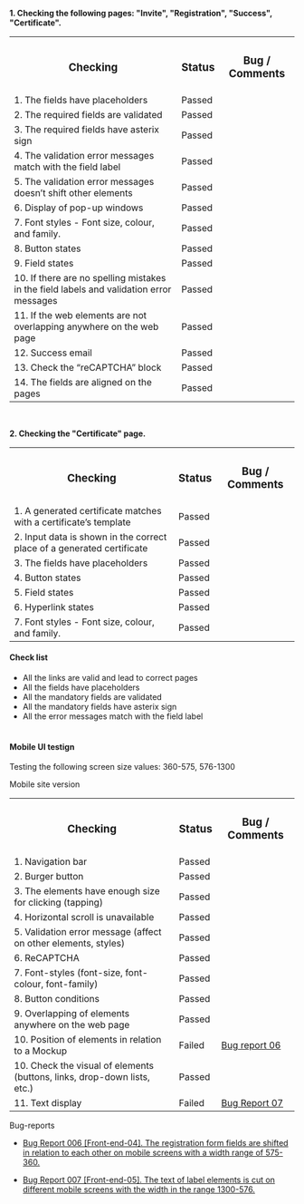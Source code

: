 
<b>1. Checking the following pages: "Invite", "Registration", "Success", "Certificate".</b>

<table>

  <tr>
    <th colspan="2"><h3>Checking</h3></th>
    <th><h3>Status</h3></th>
    <th><h3>Bug / Comments</h3></th>
  </tr>

  <tr>
    <td colspan="2">1. The fields have placeholders</td>
    <td>Passed</td>
    <td></td>
  </tr>
  <tr>
    <td colspan="2">2. The required fields are validated</td>
    <td>Passed</td>
    <td></td>
  </tr>
  <tr>
    <td colspan="2">3. The required fields have asterix sign</td>
    <td>Passed</td>
    <td></td>
  </tr>
  <tr>
    <td colspan="2">4. The validation error messages match with the field label</td>
    <td>Passed</td>
    <td></td>
  </tr>
  <tr>
    <td colspan="2">5. The validation error messages doesn’t shift other elements</td>
    <td>Passed</td>
    <td></td>
  </tr>
  <tr>
    <td colspan="2">6. Display of pop-up windows</td>
    <td>Passed</td>
    <td></td>
  </tr>
  <tr>
    <td colspan="2">7. Font styles - Font size, colour, and family.</td>
    <td>Passed</td>
    <td></td>
  </tr>
  <tr>
    <td colspan="2">8. Button states</td>
    <td>Passed</td>
    <td></td>
  </tr>
  <tr>
    <td colspan="2">9. Field states</td>
    <td>Passed</td>
    <td></td>
  </tr>
  <tr>
    <td colspan="2">10. If there are no spelling mistakes in the field labels and validation error messages</td>
    <td>Passed</td>
    <td></td>
  </tr>
  <tr>
    <td colspan="2">11. If the web elements are not overlapping anywhere on the web page</td>
    <td>Passed</td>
    <td></td>
  </tr>
  <tr>
    <td colspan="2">12. Success email</td>
    <td>Passed</td>
    <td></td>
  </tr>
  <tr>
    <td colspan="2">13. Check the “reCAPTCHA” block</td>
    <td>Passed</td>
    <td></td>
  </tr>
  <tr>
    <td colspan="2">14. The fields are aligned on the pages</td>
    <td>Passed</td>
    <td></td>
  </tr>

</table>



<br>

<b>2. Checking the "Certificate" page.</b>

<table>

  <tr>
    <th colspan="2"><h3>Checking</h3></th>
    <th><h3>Status</h3></th>
    <th><h3>Bug / Comments</h3></th>
  </tr>
  <tr>
    <td colspan="2">1. A generated certificate matches with a certificate’s template</td>
    <td>Passed</td>
    <td></td>
  </tr>
  <tr>
    <td colspan="2">2. Input data is shown in the correct place of a generated certificate</td>
    <td>Passed</td>
    <td></td>
  </tr>
 <tr>
    <td colspan="2">3. The fields have placeholders</td>
    <td>Passed</td>
    <td></td>
  </tr>
  <tr>
    <td colspan="2">4. Button states</td>
    <td>Passed</td>
    <td></td>
  </tr>
  <tr>
    <td colspan="2">5. Field states</td>
    <td>Passed</td>
    <td></td>
  </tr>
  <tr>
    <td colspan="2">6. Hyperlink states</td>
    <td>Passed</td>
    <td></td>
  </tr>
  <tr>
    <td colspan="2">7. Font styles - Font size, colour, and family.</td>
    <td>Passed</td>
    <td></td>
  </tr>
  
</table>



<h4>Check list</h4>

- All the links are valid and lead to correct pages<br>
- All the fields have placeholders<br>
- All the mandatory fields are validated<br>
- All the mandatory fields have asterix sign<br>
- All the error messages match with the field label<br><br>


<h4>Mobile UI testign</h4>
Testing the following screen size values: 360-575, 576-1300

Mobile site version<br>

<table>
  <tr>
    <th colspan="2"><h3>Checking</h3></th>
    <th><h3>Status</h3></th>
    <th><h3>Bug / Comments</h3></th>
  </tr>

  <tr>
    <td colspan="2">1. Navigation bar</td>
    <td>Passed</td>
    <td></td>
  </tr>
  <tr>
    <td colspan="2">2. Burger button</td>
    <td>Passed</td>
    <td></td>
  </tr>
  <tr>
    <td colspan="2">3. The elements have enough size for clicking (tapping)</td>
    <td>Passed</td>
    <td></td>
  </tr>
  <tr>
    <td colspan="2">4. Horizontal scroll is unavailable</td>
    <td>Passed</td>
    <td></td>
  </tr>
  <tr>
    <td colspan="2">5. Validation error message (affect on other elements, styles)</td>
    <td>Passed</td>
    <td></td>
  </tr>
  <tr>
    <td colspan="2">6. ReCAPTCHA</td>
    <td>Passed</td>
    <td></td>
  </tr>
  <tr>
    <td colspan="2">7. Font-styles (font-size, font-colour, font-family)</td>
    <td>Passed</td>
    <td></td>
  </tr>
  <tr>
    <td colspan="2">8. Button conditions</td>
    <td>Passed</td>
    <td></td>
  </tr>
  <tr>
    <td colspan="2">9. Overlapping of elements anywhere on the web page</td>
    <td>Passed</td>
    <td></td>
  </tr>
  <tr>
    <td colspan="2">10. Position of elements in relation to a Mockup</td>
    <td>Failed</td>
    <td><a href="https://docs.google.com/spreadsheets/d/12KEEJFddZtl741j8TxCts92ghMKKscoNiEowJAWGCqc/edit?usp=drive_link">Bug report 06</a></td>
  </tr>
  <tr>
    <td colspan="2">10. Check the visual of elements (buttons, links, drop-down lists, etc.)</td>
    <td>Passed</td>
    <td></td>
  </tr>
  <tr>
    <td colspan="2">11. Text display</td>
    <td>Failed</td>
    <td><a href="https://docs.google.com/spreadsheets/d/1L49IR-pGNUU1iiRUX3gF39JA6HDmMazQv_KX39uTFUw/edit?usp=drive_link">Bug Report 07</a></td>
  </tr>

</table>







 Bug-reports<br>
- <a href="https://docs.google.com/spreadsheets/d/12KEEJFddZtl741j8TxCts92ghMKKscoNiEowJAWGCqc/edit?usp=drive_link">Bug Report 006 [Front-end-04]. The registration form fields are shifted in relation to each other on mobile screens with a width range of 575-360.</a>

- <a href="https://docs.google.com/spreadsheets/d/1L49IR-pGNUU1iiRUX3gF39JA6HDmMazQv_KX39uTFUw/edit?usp=drive_link">Bug Report 007 [Front-end-05]. The text of label elements is cut on different mobile screens with the width in the range 1300-576.</a>

